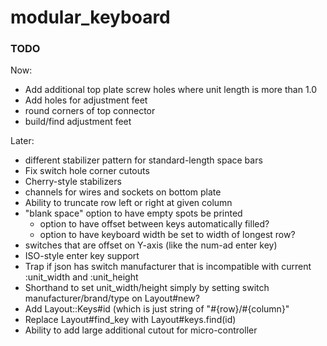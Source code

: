 # modular_keyboard

### TODO

Now:
* Add additional top plate screw holes where unit length is more than 1.0
* Add holes for adjustment feet
* round corners of top connector
* build/find adjustment feet

Later:
* different stabilizer pattern for standard-length space bars
* Fix switch hole corner cutouts
* Cherry-style stabilizers
* channels for wires and sockets on bottom plate
* Ability to truncate row left or right at given column
* "blank space" option to have empty spots be printed
  * option to have offset between keys automatically filled?
  * option to have keyboard width be set to width of longest row?
* switches that are offset on Y-axis (like the num-ad enter key)
* ISO-style enter key support
* Trap if json has switch manufacturer that is incompatible with current :unit_width and :unit_height
* Shorthand to set unit_width/height simply by setting switch manufacturer/brand/type on Layout#new?
* Add Layout::Keys#id (which is just string of "#{row}/#{column}"
* Replace Layout#find_key with Layout#keys.find(id)
* Ability to add large additional cutout for micro-controller
